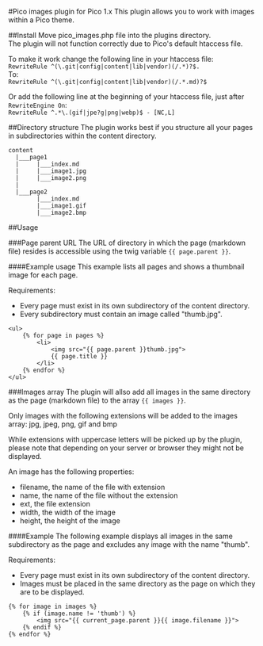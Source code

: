 #Pico images plugin for Pico 1.x
This plugin allows you to work with images within a Pico theme.

##Install
Move pico_images.php file into the plugins directory.  
The plugin will not function correctly due to Pico's default htaccess file.  

To make it work change the following line in your htaccess file:  
`RewriteRule ^(\.git|config|content|lib|vendor)(/.*)?$.`  
To:  
`RewriteRule ^(\.git|config|content|lib|vendor)(/.*.md)?$`  

Or add the following line at the beginning of your htaccess file, just after `RewriteEngine On`:  
`RewriteRule ^.*\.(gif|jpe?g|png|webp)$ - [NC,L]`

##Directory structure
The plugin works best if you structure all your pages in subdirectories within the content directory.

```
content
  |___page1
  |     |___index.md
  |     |___image1.jpg
  |     |___image2.png
  |
  |___page2
        |___index.md
        |___image1.gif
        |___image2.bmp
```

##Usage

###Page parent URL
The URL of directory in which the page (markdown file) resides is accessible using the twig variable `{{ page.parent }}`.

####Example usage
This example lists all pages and shows a thumbnail image for each page.

Requirements:
 - Every page must exist in its own subdirectory of the content directory.
 - Every subdirectory must contain an image called "thumb.jpg".

```
<ul>
	{% for page in pages %}
		<li>
			<img src="{{ page.parent }}thumb.jpg">
			{{ page.title }}
		</li>
	{% endfor %}
</ul>
``` 

###Images array
The plugin will allso add all images in the same directory as the page (markdown file) to the array `{{ images }}`.

Only images with the following extensions will be added to the images array:
jpg, jpeg, png, gif and bmp

While extensions with uppercase letters will be picked up by the plugin, please note that depending on your server or browser they might not be displayed.

An image has the following properties:
 - filename, the name of the file with extension
 - name, the name of the file without the extension
 - ext, the file extension
 - width, the width of the image
 - height, the height of the image

####Example
The following example displays all images in the same subdirectory as the page and excludes any image with the name "thumb".

Requirements:
 - Every page must exist in its own subdirectory of the content directory.
 - Images must be placed in the same directory as the page on which they are to be displayed.

```
{% for image in images %}
	{% if (image.name != 'thumb') %}
		<img src="{{ current_page.parent }}{{ image.filename }}">
	{% endif %}
{% endfor %}
```
